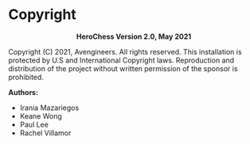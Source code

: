 # Copyright

<p align="center">
  <b>HeroChess Version 2.0, May 2021</b>
</p>

Copyright (C) 2021, Avengineers. All rights reserved.
This installation is protected by U.S and International Copyright laws. Reproduction and
distribution of the project without written permission of the sponsor is prohibited.

**Authors:**
* Irania Mazariegos
* Keane Wong 
* Paul Lee
* Rachel Villamor
